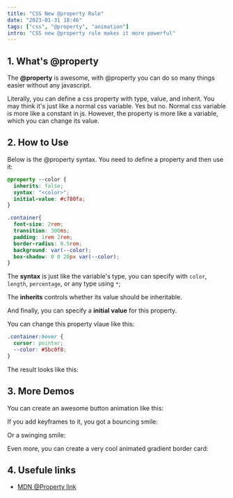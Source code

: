```yaml
---
title: "CSS New @property Rule"
date: "2023-01-31 18:46"
tags: ["css", "@property", "animation"]
intro: "CSS new @property rule makes it more powerful"
---
```


## 1. What's @property

The **@property** is awesome, with @property you can do so many things easier without any javascript.

Literally, you can define a css property with type, value, and inherit. You may think it's just like a normal css variable. Yes but no. Normal css variable is more like a constant in js. However, the property is more like a variable, which you can change its value.

## 2. How to Use

Below is the @property syntax. You need to define a property and then use it:

```css:property.css
@property --color {
  inherits: false;
  syntax: "<color>";
  initial-value: #c780fa;
}

.container{
  font-size: 2rem;
  transition: 300ms;
  padding: 1rem 2rem;
  border-radius: 0.5rem;
  background: var(--color);
  box-shadow: 0 0 20px var(--color);
}
```

The **syntax** is just like the variable's type, you can specify with `color`, `length`, `percentage`, or any type using `*`;

The **inherits** controls whether its value should be inheritable.

And finally, you can specify a **initial value** for this property.

You can change this property vlaue like this:

```css:property.css
.container:hover {
  cursor: pointer;
  --color: #5bc0f8;
}
```

The result looks like this:

<Codepen id="eYjPvvy" height="300px"/>

## 3. More Demos

You can create an awesome button animation like this:

<Codepen id="ZEjqKQm" height="300px"/>

If you add keyframes to it, you got a bouncing smile:

<Codepen id="zYLmdPa" height="400px"/>

Or a swinging smile:

<Codepen id="WNKaZWY" height="400px"/>

Even more, you can create a very cool animated gradient border card:

<Codepen id="NWBOqKw" height="600px"/>

## 4. Usefule links

- [MDN @Property link](https://developer.mozilla.org/en-US/docs/Web/CSS/@property)

